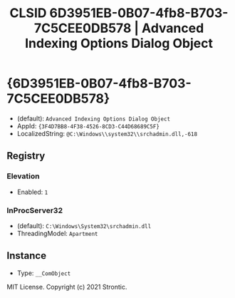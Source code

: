 ﻿---
title: "CLSID 6D3951EB-0B07-4fb8-B703-7C5CEE0DB578 | Advanced Indexing Options Dialog Object"
excerpt: What is COM-Object CLSID 6D3951EB-0B07-4fb8-B703-7C5CEE0DB578?
---

# {6D3951EB-0B07-4fb8-B703-7C5CEE0DB578}

* (default): `Advanced Indexing Options Dialog Object`
* AppId: `{3F4D7BB8-4F38-4526-8CD3-C44D68689C5F}`
* LocalizedString: `@C:\Windows\\system32\\srchadmin.dll,-618`

## Registry


### Elevation

* Enabled: `1`

### InProcServer32

* (default): `C:\Windows\System32\srchadmin.dll`
* ThreadingModel: `Apartment`

## Instance

* Type: `__ComObject`

MIT License. Copyright (c) 2021 Strontic.


